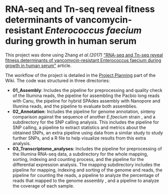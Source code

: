 # RNA-seq and Tn-seq reveal fitness determinants of vancomycin-resistant _Enterococcus faecium_ during growth in human serum
This project was done using Zhang _et al.(2017)_ ["RNA-seq and Tn-seq reveal fitness determinants of vancomycin-resistant Enterococcus faecium during growth in human serum"](https://bmcgenomics.biomedcentral.com/articles/10.1186/s12864-017-4299-9) article. 

The workflow of the project is detailed in the [Project Planning](https://github.com/mariagadeam/GenomeAnalysis/wiki/Project-planning#pipeline-of-analyses-and-softwares) part of the Wiki.
The code was structured in three directories: 
* **01_Assembly**: Includes the pipeline for preprocessing and quality check of the Illumina reads, the pipeline for assembling the Pacbio long reads with Canu, the pipeline for hybrid SPAdes assembly with Nanopore and Illumina reads, and the pipeline to evaluate both assemblies.
* **02_Annotation**: Includes the pipeline for genome annotation, sinteny comparison against the sequence of another _E.faecium_ strain , and a subdirectory for the SNP calling analysis. This includes the pipeline for SNP calling, a pipeline to extract statistics and metrics about the obtained SNPs, an extra pipeline using data from a similar study to study further SNPs, and a R file to help visualize results from this extra analysis.
* **03_Transcriptome_analyses**: Includes the pipeline for preprocessing of the Illumina RNA-seq data, a subdirectory for the whole mapping, sorting, indexing and counting process, and the pipeline for the differential expression analysis. The mapping subdirectory includes the pipeline for mapping, indexing and sorting of the genome and reads, the pipeline for counting the reads, a pipeline to analyze the percentage of reads that mapped to the genome assembly , and a pipeline to analyze the coverage of each sample.
